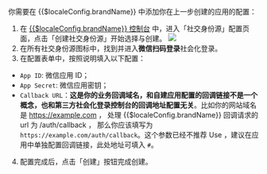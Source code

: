<IntegrationDetailCard :title="`在 ${$localeConfig.brandName} 填入应用配置`">

你需要在 {{$localeConfig.brandName}} 中添加你在上一步创建的应用的配置：

1. 在 [{{$localeConfig.brandName}} 控制台](https://console.authing.cn) 中，进入「社交身份源」配置页面，点击「创建社交身份源」开始选择与创建。
   ![](~@imagesZhCn/connections/Add-Social-Connections.png)
2. 在所有社交身份源图标中，找到并进入**微信扫码登录**社会化登录。
3. 在配置表单中，按照说明填入以下配置：

- `App ID`: 微信应用 ID；
- `App Secret`: 微信应用密钥；
- `Callback URL`：**这是你的业务回调域名，和自建应用配置的回调链接不是一个概念，也和第三方社会化登录控制台的回调地址配置无关**。比如你的网站域名是 https://example.com ， 处理 {{$localeConfig.brandName}} 回调请求的 url 为 /auth/callback ， 那么你应该填写为 `https://example.com/auth/callback`。这个参数已经不推荐 Use ，建议在应用中单独配置回调链接，此处地址可填入 `#`。

4. 配置完成后，点击「创建」按钮完成创建。

</IntegrationDetailCard>
